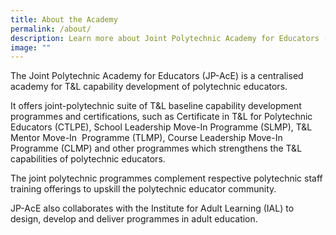 ```yaml
---
title: About the Academy
permalink: /about/
description: Learn more about Joint Polytechnic Academy for Educators (JP-AcE)
image: ""
---
```

The Joint Polytechnic Academy for Educators (JP-AcE) is a centralised academy for T&L capability development of polytechnic educators.

It offers joint-polytechnic suite of T&L baseline capability development programmes and certifications, such as Certificate in T&L for Polytechnic Educators (CTLPE), School Leadership Move-In Programme (SLMP), T&L Mentor Move-In  Programme (TLMP), Course Leadership Move-In Programme (CLMP) and other programmes which strengthens the T&L capabilities of polytechnic educators.

The joint polytechnic programmes complement respective polytechnic staff training offerings to upskill the polytechnic educator community.

JP-AcE also collaborates with the Institute for Adult Learning (IAL) to design, develop and deliver programmes in adult education.



